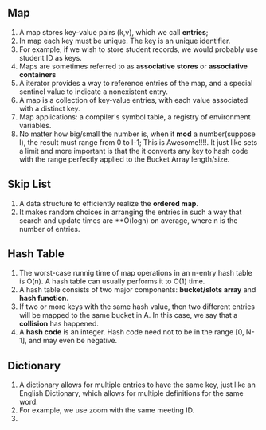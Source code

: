 ## Map
1. A map stores key-value pairs (k,v), which we call **entries**;
2. In map each key must be unique. The key is an unique identifier.
3. For example, if we wish to store student records, we would probably use student ID as keys.
4. Maps are sometimes referred to as **associative stores** or **associative containers**
5. A iterator provides a way to reference entries of the map, and a special sentinel value to indicate a nonexistent entry.
6. A map is a collection of key-value entries, with each value associated with a distinct key.
7. Map applications: a compiler's symbol table, a registry of environment variables.
8. No matter how big/small the number is, when it **mod** a number(suppose l), the result must range from 0 to l-1; This is Awesome!!!!. It just like sets a limit and more important is that the it converts any key to hash code with the range perfectly applied to the Bucket Array length/size.
## Skip List
1. A data structure to efficiently realize the **ordered map**.
2. It makes random choices in arranging the entries in such a way that search and update times are **O(logn) on average, where n is the number of entries.

## Hash Table
1. The worst-case runnig time of map operations in an n-entry hash table is O(n). A hash table can usually performs it to O(1) time.
2. A hash table consists of two major components: **bucket/slots array** and **hash function**.
3. If two or more keys with the same hash value, then two different entries will be mapped to the same bucket in A. In this case, we say that a **collision** has happened.
4. A **hash code** is an integer. Hash code need not to be in the range [0, N-1], and may even be negative.


## Dictionary
1. A dictionary allows for multiple entries to have the same key, just like an English Dictionary, which allows for multiple definitions for the same word.
2. For example, we use zoom with the same meeting ID.
3. 


 